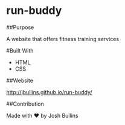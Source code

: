 # run-buddy

##Purpose

A website that offers fitness training services

#Built With

* HTML
* CSS

##Website

http://jbullins.github.io/run-buddy/

##Contribution

Made with ❤️ by Josh Bullins
